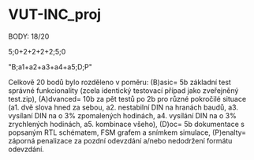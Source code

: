 # VUT-INC_proj

BODY: 18/20

5;0+2+2+2+2;5;0

"B;a1+a2+a3+a4+a5;D;P"

Celkově 20 bodů bylo rozděleno v poměru: 
(B)asic= 5b základní test správné funkcionality (zcela identický testovací případ jako zveřejněný test.zip),
(A)dvanced= 10b za pět testů po 2b pro různé pokročilé situace (a1. dvě slova hned za sebou, a2. nestabilní DIN na hranách baudů, a3. vysílaní DIN na o 3% zpomalených hodinách, a4. vysílání DIN na o 3% zrychlených hodinách, a5. kombinace všeho),
(D)oc= 5b dokumentace s popsaným RTL schématem, FSM grafem a snímkem simulace,
(P)enalty= záporná penalizace za pozdní odevzdání a/nebo nedodržení formátu odevzdání.